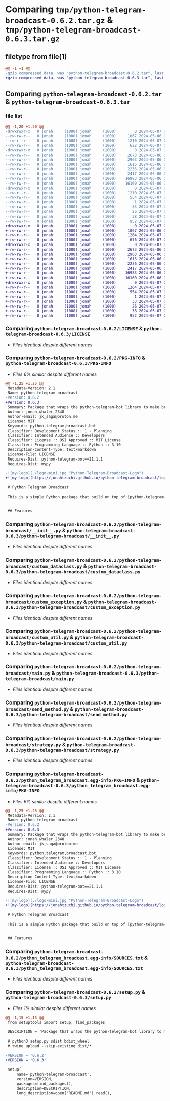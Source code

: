 # Comparing `tmp/python-telegram-broadcast-0.6.2.tar.gz` & `tmp/python-telegram-broadcast-0.6.3.tar.gz`

## filetype from file(1)

```diff
@@ -1 +1 @@
-gzip compressed data, was "python-telegram-broadcast-0.6.2.tar", last modified: Tue May  7 02:01:19 2024, max compression
+gzip compressed data, was "python-telegram-broadcast-0.6.3.tar", last modified: Tue May  7 02:03:17 2024, max compression
```

## Comparing `python-telegram-broadcast-0.6.2.tar` & `python-telegram-broadcast-0.6.3.tar`

### file list

```diff
@@ -1,20 +1,20 @@
-drwxrwxr-x   0 jonah     (1000) jonah     (1000)        0 2024-05-07 02:01:19.095337 python-telegram-broadcast-0.6.2/
--rw-rw-r--   0 jonah     (1000) jonah     (1000)     1067 2024-05-06 01:52:00.000000 python-telegram-broadcast-0.6.2/LICENSE
--rw-r--r--   0 jonah     (1000) jonah     (1000)     1210 2024-05-07 02:01:19.095337 python-telegram-broadcast-0.6.2/PKG-INFO
--rw-rw-r--   0 jonah     (1000) jonah     (1000)      622 2024-05-07 02:00:34.000000 python-telegram-broadcast-0.6.2/README.md
-drwxrwxr-x   0 jonah     (1000) jonah     (1000)        0 2024-05-07 02:01:19.095337 python-telegram-broadcast-0.6.2/python-telegram-broadcast/
--rw-rw-r--   0 jonah     (1000) jonah     (1000)     2673 2024-05-06 08:59:24.000000 python-telegram-broadcast-0.6.2/python-telegram-broadcast/__init__.py
--rw-rw-r--   0 jonah     (1000) jonah     (1000)     2963 2024-05-06 08:33:20.000000 python-telegram-broadcast-0.6.2/python-telegram-broadcast/custom_dataclass.py
--rw-rw-r--   0 jonah     (1000) jonah     (1000)     1616 2024-05-06 08:35:01.000000 python-telegram-broadcast-0.6.2/python-telegram-broadcast/custom_exception.py
--rw-rw-r--   0 jonah     (1000) jonah     (1000)     2236 2024-05-06 09:03:53.000000 python-telegram-broadcast-0.6.2/python-telegram-broadcast/custom_util.py
--rw-rw-r--   0 jonah     (1000) jonah     (1000)     2417 2024-05-06 08:41:00.000000 python-telegram-broadcast-0.6.2/python-telegram-broadcast/main.py
--rw-rw-r--   0 jonah     (1000) jonah     (1000)    16983 2024-05-06 08:59:09.000000 python-telegram-broadcast-0.6.2/python-telegram-broadcast/send_method.py
--rw-rw-r--   0 jonah     (1000) jonah     (1000)    16160 2024-05-06 09:03:53.000000 python-telegram-broadcast-0.6.2/python-telegram-broadcast/strategy.py
-drwxrwxr-x   0 jonah     (1000) jonah     (1000)        0 2024-05-07 02:01:19.095337 python-telegram-broadcast-0.6.2/python_telegram_broadcast.egg-info/
--rw-r--r--   0 jonah     (1000) jonah     (1000)     1210 2024-05-07 02:01:19.000000 python-telegram-broadcast-0.6.2/python_telegram_broadcast.egg-info/PKG-INFO
--rw-rw-r--   0 jonah     (1000) jonah     (1000)      554 2024-05-07 02:01:19.000000 python-telegram-broadcast-0.6.2/python_telegram_broadcast.egg-info/SOURCES.txt
--rw-rw-r--   0 jonah     (1000) jonah     (1000)        1 2024-05-07 02:01:19.000000 python-telegram-broadcast-0.6.2/python_telegram_broadcast.egg-info/dependency_links.txt
--rw-rw-r--   0 jonah     (1000) jonah     (1000)       33 2024-05-07 02:01:19.000000 python-telegram-broadcast-0.6.2/python_telegram_broadcast.egg-info/requires.txt
--rw-rw-r--   0 jonah     (1000) jonah     (1000)       26 2024-05-07 02:01:19.000000 python-telegram-broadcast-0.6.2/python_telegram_broadcast.egg-info/top_level.txt
--rw-rw-r--   0 jonah     (1000) jonah     (1000)       38 2024-05-07 02:01:19.095337 python-telegram-broadcast-0.6.2/setup.cfg
--rw-rw-r--   0 jonah     (1000) jonah     (1000)      952 2024-05-07 02:00:52.000000 python-telegram-broadcast-0.6.2/setup.py
+drwxrwxr-x   0 jonah     (1000) jonah     (1000)        0 2024-05-07 02:03:17.301215 python-telegram-broadcast-0.6.3/
+-rw-rw-r--   0 jonah     (1000) jonah     (1000)     1067 2024-05-06 01:52:00.000000 python-telegram-broadcast-0.6.3/LICENSE
+-rw-r--r--   0 jonah     (1000) jonah     (1000)     1264 2024-05-07 02:03:17.297215 python-telegram-broadcast-0.6.3/PKG-INFO
+-rw-rw-r--   0 jonah     (1000) jonah     (1000)      676 2024-05-07 02:02:51.000000 python-telegram-broadcast-0.6.3/README.md
+drwxrwxr-x   0 jonah     (1000) jonah     (1000)        0 2024-05-07 02:03:17.297215 python-telegram-broadcast-0.6.3/python-telegram-broadcast/
+-rw-rw-r--   0 jonah     (1000) jonah     (1000)     2673 2024-05-06 08:59:24.000000 python-telegram-broadcast-0.6.3/python-telegram-broadcast/__init__.py
+-rw-rw-r--   0 jonah     (1000) jonah     (1000)     2963 2024-05-06 08:33:20.000000 python-telegram-broadcast-0.6.3/python-telegram-broadcast/custom_dataclass.py
+-rw-rw-r--   0 jonah     (1000) jonah     (1000)     1616 2024-05-06 08:35:01.000000 python-telegram-broadcast-0.6.3/python-telegram-broadcast/custom_exception.py
+-rw-rw-r--   0 jonah     (1000) jonah     (1000)     2236 2024-05-06 09:03:53.000000 python-telegram-broadcast-0.6.3/python-telegram-broadcast/custom_util.py
+-rw-rw-r--   0 jonah     (1000) jonah     (1000)     2417 2024-05-06 08:41:00.000000 python-telegram-broadcast-0.6.3/python-telegram-broadcast/main.py
+-rw-rw-r--   0 jonah     (1000) jonah     (1000)    16983 2024-05-06 08:59:09.000000 python-telegram-broadcast-0.6.3/python-telegram-broadcast/send_method.py
+-rw-rw-r--   0 jonah     (1000) jonah     (1000)    16160 2024-05-06 09:03:53.000000 python-telegram-broadcast-0.6.3/python-telegram-broadcast/strategy.py
+drwxrwxr-x   0 jonah     (1000) jonah     (1000)        0 2024-05-07 02:03:17.297215 python-telegram-broadcast-0.6.3/python_telegram_broadcast.egg-info/
+-rw-r--r--   0 jonah     (1000) jonah     (1000)     1264 2024-05-07 02:03:17.000000 python-telegram-broadcast-0.6.3/python_telegram_broadcast.egg-info/PKG-INFO
+-rw-rw-r--   0 jonah     (1000) jonah     (1000)      554 2024-05-07 02:03:17.000000 python-telegram-broadcast-0.6.3/python_telegram_broadcast.egg-info/SOURCES.txt
+-rw-rw-r--   0 jonah     (1000) jonah     (1000)        1 2024-05-07 02:03:17.000000 python-telegram-broadcast-0.6.3/python_telegram_broadcast.egg-info/dependency_links.txt
+-rw-rw-r--   0 jonah     (1000) jonah     (1000)       33 2024-05-07 02:03:17.000000 python-telegram-broadcast-0.6.3/python_telegram_broadcast.egg-info/requires.txt
+-rw-rw-r--   0 jonah     (1000) jonah     (1000)       26 2024-05-07 02:03:17.000000 python-telegram-broadcast-0.6.3/python_telegram_broadcast.egg-info/top_level.txt
+-rw-rw-r--   0 jonah     (1000) jonah     (1000)       38 2024-05-07 02:03:17.301215 python-telegram-broadcast-0.6.3/setup.cfg
+-rw-rw-r--   0 jonah     (1000) jonah     (1000)      952 2024-05-07 02:03:04.000000 python-telegram-broadcast-0.6.3/setup.py
```

### Comparing `python-telegram-broadcast-0.6.2/LICENSE` & `python-telegram-broadcast-0.6.3/LICENSE`

 * *Files identical despite different names*

### Comparing `python-telegram-broadcast-0.6.2/PKG-INFO` & `python-telegram-broadcast-0.6.3/PKG-INFO`

 * *Files 6% similar despite different names*

```diff
@@ -1,25 +1,25 @@
 Metadata-Version: 2.1
 Name: python-telegram-broadcast
-Version: 0.6.2
+Version: 0.6.3
 Summary: Package that wraps the python-telegram-bot library to make broadcasting easier.
 Author: jonah_whaler_2348
 Author-email: jk_saga@proton.me
 License: MIT
 Keywords: python,telegram,broadcast,bot
 Classifier: Development Status :: 1 - Planning
 Classifier: Intended Audience :: Developers
 Classifier: License :: OSI Approved :: MIT License
 Classifier: Programming Language :: Python :: 3.10
 Description-Content-Type: text/markdown
 License-File: LICENSE
 Requires-Dist: python-telegram-bot==21.1.1
 Requires-Dist: mypy
 
-![my-logo](./logo-mini.jpg "Python-Telegram-Broadcast-Logo")
+![my-logo](https://jonahtzuchi.github.io/python-telegram-broadcast/logo-mini.jpg "Python-Telegram-Broadcast-Logo")
 
 # Python Telegram Broadcast
 
 This is a simple Python package that build on top of [python-telegram-bot](https://pypi.org/project/python-telegram-bot/) to make broadcasting easier.
 
 
 ## Features
```

### Comparing `python-telegram-broadcast-0.6.2/python-telegram-broadcast/__init__.py` & `python-telegram-broadcast-0.6.3/python-telegram-broadcast/__init__.py`

 * *Files identical despite different names*

### Comparing `python-telegram-broadcast-0.6.2/python-telegram-broadcast/custom_dataclass.py` & `python-telegram-broadcast-0.6.3/python-telegram-broadcast/custom_dataclass.py`

 * *Files identical despite different names*

### Comparing `python-telegram-broadcast-0.6.2/python-telegram-broadcast/custom_exception.py` & `python-telegram-broadcast-0.6.3/python-telegram-broadcast/custom_exception.py`

 * *Files identical despite different names*

### Comparing `python-telegram-broadcast-0.6.2/python-telegram-broadcast/custom_util.py` & `python-telegram-broadcast-0.6.3/python-telegram-broadcast/custom_util.py`

 * *Files identical despite different names*

### Comparing `python-telegram-broadcast-0.6.2/python-telegram-broadcast/main.py` & `python-telegram-broadcast-0.6.3/python-telegram-broadcast/main.py`

 * *Files identical despite different names*

### Comparing `python-telegram-broadcast-0.6.2/python-telegram-broadcast/send_method.py` & `python-telegram-broadcast-0.6.3/python-telegram-broadcast/send_method.py`

 * *Files identical despite different names*

### Comparing `python-telegram-broadcast-0.6.2/python-telegram-broadcast/strategy.py` & `python-telegram-broadcast-0.6.3/python-telegram-broadcast/strategy.py`

 * *Files identical despite different names*

### Comparing `python-telegram-broadcast-0.6.2/python_telegram_broadcast.egg-info/PKG-INFO` & `python-telegram-broadcast-0.6.3/python_telegram_broadcast.egg-info/PKG-INFO`

 * *Files 6% similar despite different names*

```diff
@@ -1,25 +1,25 @@
 Metadata-Version: 2.1
 Name: python-telegram-broadcast
-Version: 0.6.2
+Version: 0.6.3
 Summary: Package that wraps the python-telegram-bot library to make broadcasting easier.
 Author: jonah_whaler_2348
 Author-email: jk_saga@proton.me
 License: MIT
 Keywords: python,telegram,broadcast,bot
 Classifier: Development Status :: 1 - Planning
 Classifier: Intended Audience :: Developers
 Classifier: License :: OSI Approved :: MIT License
 Classifier: Programming Language :: Python :: 3.10
 Description-Content-Type: text/markdown
 License-File: LICENSE
 Requires-Dist: python-telegram-bot==21.1.1
 Requires-Dist: mypy
 
-![my-logo](./logo-mini.jpg "Python-Telegram-Broadcast-Logo")
+![my-logo](https://jonahtzuchi.github.io/python-telegram-broadcast/logo-mini.jpg "Python-Telegram-Broadcast-Logo")
 
 # Python Telegram Broadcast
 
 This is a simple Python package that build on top of [python-telegram-bot](https://pypi.org/project/python-telegram-bot/) to make broadcasting easier.
 
 
 ## Features
```

### Comparing `python-telegram-broadcast-0.6.2/python_telegram_broadcast.egg-info/SOURCES.txt` & `python-telegram-broadcast-0.6.3/python_telegram_broadcast.egg-info/SOURCES.txt`

 * *Files identical despite different names*

### Comparing `python-telegram-broadcast-0.6.2/setup.py` & `python-telegram-broadcast-0.6.3/setup.py`

 * *Files 1% similar despite different names*

```diff
@@ -1,15 +1,15 @@
 from setuptools import setup, find_packages
 
 DESCRIPTION = 'Package that wraps the python-telegram-bot library to make broadcasting easier.'
 
 # python3 setup.py sdist bdist_wheel
 # twine upload --skip-existing dist/*
 
-VERSION = '0.6.2'
+VERSION = '0.6.3'
 
 setup(
     name='python-telegram-broadcast',
     version=VERSION,
     packages=find_packages(),
     description=DESCRIPTION,
     long_description=open('README.md').read(),
```

